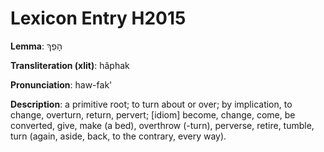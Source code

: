 # Lexicon Entry H2015

**Lemma**: הָפַךְ

**Transliteration (xlit)**: hâphak

**Pronunciation**: haw-fak'

**Description**:
a primitive root; to turn about or over; by implication, to change, overturn, return, pervert; [idiom] become, change, come, be converted, give, make (a bed), overthrow (-turn), perverse, retire, tumble, turn (again, aside, back, to the contrary, every way).

